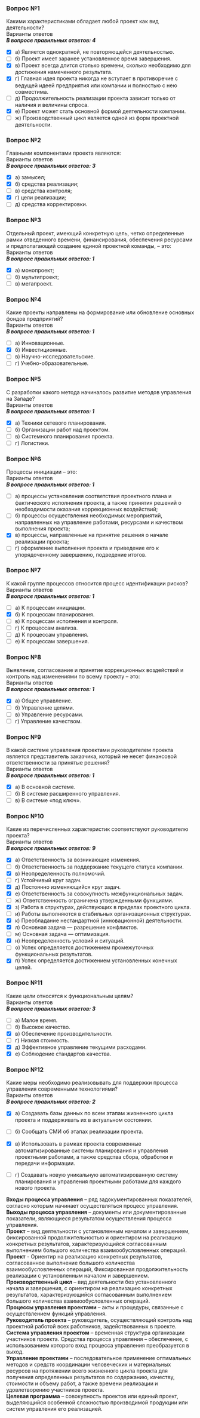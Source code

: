 ### Вопрос №1
Какими характеристиками обладает любой проект как вид деятельности?<br>
Варианты ответов<br>
***В вопросе правильных ответов: 4***
- [X] а) Является однократной, не повторяющейся деятельностью.
- [ ] б) Проект имеет заранее установленное время завершения.
- [X] в) Проект всегда длится столько времени, сколько необходимо для достижения намеченного результата.
- [X] г) Главная идея проекта никогда не вступает в противоречие с ведущей идеей предприятия или компании и полностью с нею совместима.
- [ ] д) Продолжительность реализации проекта зависит только от наличия и величины спроса.
- [X] е) Проект может стать основной формой деятельности компании.
- [ ] ж) Производственный цикл является одной из форм проектной деятельности.
### Вопрос №2
Главными компонентами проекта являются:<br>
Варианты ответов<br>
***В вопросе правильных ответов: 3***
- [X] а) замысел;
- [X] б) средства реализации;
- [ ] в) средства контроля;
- [X] г) цели реализации;
- [ ] д) средства корректировки.
### Вопрос №3
Отдельный проект, имеющий конкретную цель, четко определенные рамки отведенного времени, финансирования, обеспечения ресурсами и предполагающий создание единой проектной команды, – это:<br>
Варианты ответов<br>
***В вопросе правильных ответов: 1***
- [X] а) монопроект;
- [ ] б) мультипроект;
- [ ] в) мегапроект.
### Вопрос №4
Какие проекты направлены на формирование или обновление основных фондов предприятий?<br>
Варианты ответов<br>
***В вопросе правильных ответов: 1***
- [ ] а) Инновационные.
- [X] б) Инвестиционные.
- [ ] в) Научно-исследовательские.
- [ ] г) Учебно-образовательные.
### Вопрос №5
С разработки какого метода начиналось развитие методов управления на Западе?<br>
Варианты ответов<br>
***В вопросе правильных ответов: 1***
- [X] а) Техники сетевого планирования.
- [ ] б) Организации работ над проектом.
- [ ] в) Системного планирования проекта.
- [ ] г) Логистики.
### Вопрос №6
Процессы инициации – это:<br>
Варианты ответов<br>
***В вопросе правильных ответов: 1***
- [ ] а) процессы установления соответствия проектного плана и фактического исполнения проекта, а также принятия решений о необходимости оказания коррекционных воздействий;
- [ ] б) процессы осуществления необходимых мероприятий, направленных на управление работами, ресурсами и качеством выполнения проекта;
- [X] в) процессы, направленные на принятие решения о начале реализации проекта;
- [ ] г) оформление выполнения проекта и приведение его к упорядоченному завершению, подведение итогов.
### Вопрос №7
К какой группе процессов относится процесс идентификации рисков?<br>
Варианты ответов<br>
***В вопросе правильных ответов: 1***
- [ ] а) К процессам инициации.
- [X] б) К процессам планирования.
- [ ] в) К процессам исполнения и контроля.
- [ ] г) К процессам анализа.
- [ ] д) К процессам управления.
- [ ] е) К процессам завершения.
### Вопрос №8
Выявление, согласование и принятие коррекционных воздействий и контроль над изменениями по всему проекту – это:<br>
Варианты ответов<br>
***В вопросе правильных ответов: 1***
- [X] а) Общее управление.
- [ ] б) Управление целями.
- [ ] в) Управление ресурсами.
- [ ] г) Управление качеством.
### Вопрос №9
В какой системе управления проектами руководителем проекта является представитель заказчика, который не несет финансовой ответственности за принятые решения?<br>
Варианты ответов<br>
***В вопросе правильных ответов: 1***
- [X] а) В основной системе.
- [ ] б) В системе расширенного управления.
- [ ] в) В системе «под ключ».
### Вопрос №10
Какие из перечисленных характеристик соответствуют руководителю проекта?<br>
Варианты ответов<br>
***В вопросе правильных ответов: 9***
- [X] а) Ответственность за возникающие изменения.
- [ ] б) Ответственность за поддержание текущего статуса компании.
- [X] в) Неопределенность полномочий.
- [ ] г) Устойчивый круг задач.
- [X] д) Постоянно изменяющийся круг задач.
- [X] е) Ответственность за совокупность межфункциональных задач.
- [ ] ж) Ответственность ограничена утвержденными функциями.
- [X] з) Работа в структурах, действующих в пределах проектного цикла.
- [ ] и) Работы выполняются в стабильных организационных структурах.
- [X] к) Преобладание нестандартной (инновационной) деятельности.
- [X] л) Основная задача — разрешение конфликтов.
- [ ] м) Основная задача — оптимизация.
- [X] н) Неопределенность условий и ситуаций.
- [ ] о) Успех определяется достижением промежуточных функциональных результатов.
- [X] п) Успех определяется достижением установленных конечных целей.
### Вопрос №11
Какие цели относятся к функциональным целям?<br>
Варианты ответов<br>
***В вопросе правильных ответов: 3***
- [ ] а) Малое время.
- [ ] б) Высокое качество.
- [X] в) Обеспечение производительности.
- [ ] г) Низкая стоимость.
- [X] д) Эффективное управление текущими расходами.
- [X] е) Соблюдение стандартов качества.
### Вопрос №12
Какие меры необходимо реализовывать для поддержки процесса управления современными технологиями?<br>
Варианты ответов<br>
***В вопросе правильных ответов: 2***
- [X] а) Создавать базы данных по всем этапам жизненного цикла проекта и поддерживать их в актуальном состоянии.
- [ ] б) Сообщать СМИ об этапах реализации проекта.
- [X] в) Использовать в рамках проекта современные автоматизированные системы планирования и управления проектными работами, а также средства сбора, обработки и передачи информации.
- [ ] г) Создавать новую уникальную автоматизированную систему планирования и управления проектными работами для каждого нового проекта.


**Входы процесса управления** – ряд задокументированных показателей, согласно которым начинает осуществляться процесс управления. <br>
**Выходы процесса управления** – документы или документированные показатели, являющиеся результатом осуществления процесса управления.<br> 
**Проект** – вид деятельности с установленным началом и завершением, фиксированной продолжительностью и ориентиром на реализацию конкретных результатов, характеризующийся согласованным выполнением большого количества взаимообусловленных операций. <br>
**Проект** - Ориентир на реализацию конкретных результатов, согласованное выполнение большого количества взаимообусловленных операций, Фиксированная продолжительность реализации с установленным началом и завершением.<br>
**Производственный цикл** – вид деятельности без установленного начала и завершения, с ориентиром на реализацию конкретных результатов, характеризующийся согласованным выполнением большого количества взаимообусловленных операций. <br>
**Процессы управления проектами** – акты и процедуры, связанные с осуществлением функций управления.<br> 
**Руководитель проекта** – руководитель, осуществляющий контроль над проектной работой всех работников, задействованных в проекте.<br>
**Система управления проектом** – временная структура организации участников проекта. Средства процесса управления – обеспечение, с использованием которого вход процесса управления преобразуется в выход. <br>
**Управление проектами** – последовательное применение оптимальных методов и средств координации человеческих и материальных ресурсов на протяжении всего жизненного цикла проекта для получения определенных результатов по содержанию, качеству, стоимости и объему работ, а также времени реализации и удовлетворению участников проекта.<br> 
**Целевая программа** – совокупность проектов или единый проект, выделяющийся особенной сложностью производимой продукции или систем управления его реализацией.<br>
